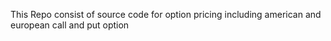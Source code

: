 This Repo consist of source code for option pricing including american and european call and put option